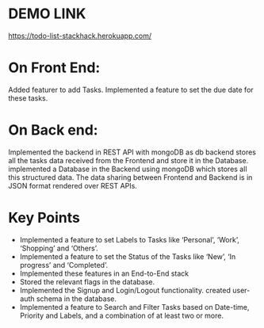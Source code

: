 # DEMO LINK
https://todo-list-stackhack.herokuapp.com/

# On Front End:

Added featurer to add Tasks.
Implemented a feature to set the due date for these tasks.

# On Back end:
Implemented the backend in REST API with mongoDB as db 
backend stores all the tasks data received from the Frontend and store it in the Database.
implemented a Database in the Backend using mongoDB which stores all this structured data.
The data sharing between Frontend and Backend is in JSON format rendered over REST APIs.

# Key Points
* Implemented a feature to set Labels to Tasks like ‘Personal’, ‘Work’, ‘Shopping’ and ‘Others’. 
* Implemented a feature to set the Status of the Tasks like ‘New’, ‘In progress’ and ‘Completed’.
* Implemented these features in an End-to-End stack
* Stored the relevant flags in the database.
* Implemented the Signup and Login/Logout functionality. created user-auth schema in the database.
* Implemented a feature to Search and Filter Tasks based on Date-time, Priority and Labels, and a combination of at least two or more.
